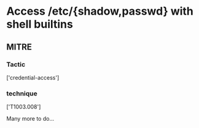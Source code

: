 # Access /etc/{shadow,passwd} with shell builtins

## MITRE

### Tactic
['credential-access']

### technique
['T1003.008']

Many more to do...
